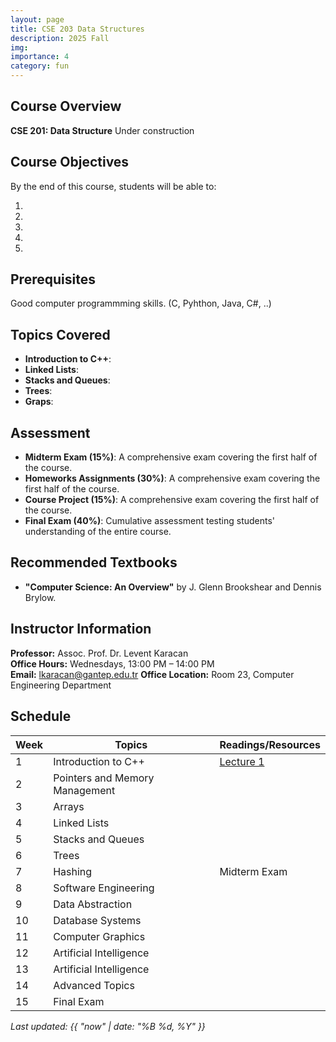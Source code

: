 ```yaml
---
layout: page
title: CSE 203 Data Structures
description: 2025 Fall
img:
importance: 4
category: fun
---
```


## Course Overview

**CSE 201: Data Structure** Under construction

## Course Objectives

By the end of this course, students will be able to:

1. 
2. 
3. 
4. 
5. 

## Prerequisites

Good computer programmming skills. (C, Pyhthon, Java, C#, ..)

## Topics Covered 

- **Introduction to C++**: 
- **Linked Lists**: 
- **Stacks and Queues**: 
- **Trees**: 
- **Graps**:

## Assessment

- **Midterm Exam (15%)**: A comprehensive exam covering the first half of the course.
- **Homeworks Assignments (30%)**: A comprehensive exam covering the first half of the course.
- **Course Project (15%)**: A comprehensive exam covering the first half of the course.
- **Final Exam (40%)**: Cumulative assessment testing students' understanding of the entire course.

## Recommended Textbooks

- **"Computer Science: An Overview"** by J. Glenn Brookshear and Dennis Brylow.


## Instructor Information

**Professor:** Assoc. Prof. Dr. Levent Karacan  
**Office Hours:** Wednesdays, 13:00 PM – 14:00 PM  
**Email:** lkaracan@gantep.edu.tr
**Office Location:** Room 23, Computer Engineering Department

## Schedule

| Week  | Topics                                 |Readings/Resources          |
|-------|----------------------------------------|----------------------------|
| 1     | Introduction to C++     | [Lecture 1](https://drive.google.com/file/d/14TufRx2Q7cBKF6UH2mNv5g-1ZHPEH_V3/view?usp=sharing)              |
| 2     | Pointers and Memory Management                   |                      |
| 3     | Arrays |               |
| 4     | Linked Lists                |              |
| 5     | Stacks and Queues                  |               |
| 6     | Trees                 |                     |
| 7     | Hashing          | Midterm Exam                |
| 8     | Software Engineering         |                 |
| 9     | Data Abstraction          |                 |
| 10     | Database Systems         |                |
| 11     | Computer Graphics          |                 |
| 12     | Artificial Intelligence           |                 |
| 13     | Artificial Intelligence          |                  |
| 14     | Advanced Topics         |                 |
| 15     | Final Exam         |                 |




_Last updated: {{ "now" | date: "%B %d, %Y" }}_